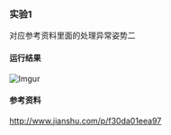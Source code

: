 ### 实验1
对应参考资料里面的处理异常姿势二

#### 运行结果
![Imgur](http://i.imgur.com/eWLmVI2.png)

#### 参考资料
http://www.jianshu.com/p/f30da01eea97